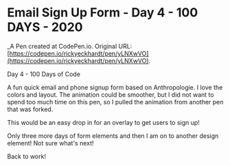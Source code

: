 # Email Sign Up Form - Day 4 - 100 DAYS - 2020
 _A Pen created at CodePen.io. Original URL: [https://codepen.io/rickyeckhardt/pen/yLNXwVO](https://codepen.io/rickyeckhardt/pen/yLNXwVO).

 Day 4 - 100 Days of Code

A fun quick email and phone signup form based on Anthropologie. I love the colors and layout. The animation could be smoother, but I did not want to spend too much time on this pen, so I pulled the animation from another pen that was forked. 

This would be an easy drop in for an overlay to get users to sign up! 

Only three more days of form elements and then I am on to another design element! Not sure what's next! 

Back to work! 
